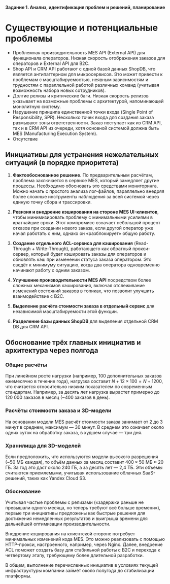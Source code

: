 **Задание 1. Анализ, идентификация проблем и решений, планирование**

# **Существующие и потенциальные проблемы**

- Проблемная производительность MES API (External API) для функционала операторов. Низкая скорость отображения заказов для операторов и External API для B2C.
- Shop API и CRM API работают с одной базой данных ShopDB, что является антипаттерном для микросервисов. Это может привести к проблемам с масштабируемостью, неявным зависимостям и трудностям с параллельной работой различных команд (учитывая возможность набора новых сотрудников).
- Долгие релизы и критические баги. Низкая скорость релизов указывает на возможные проблемы с архитектурой, напоминающей монолитную систему.
- Нарушение принципа единственной точки входа (Single Point of Responsibility, SPR). Несколько точек входа для создания заказа размывают зоны ответственности. Заказ поступает как из CRM API, так и в CRM API из очереди, хотя основной системой должна быть MES (Manufacturing Execution System).
- Отсутствие 

## **Инициативы для устранения нежелательных ситуаций (в порядке приоритета)**

1. **Фактообоснованное решение**. По предварительным расчётам, проблема заключается в сервисе MES, который замедляет другие процессы. Необходимо обосновать это средствами мониторинга. Можно начать с простого анализа лог-файлов, параллельно внедряя более сложные инструменты наблюдения за всей системой через единую точку сбора и трассировки.
   
2. **Ревизия и внедрение кэширования на стороне MES UI-клиентов**, чтобы минимизировать проблему с минимальными усилиями в кратчайшие сроки. Этот компромисс означает небольшой процент отказов при создании нового заказа, если другой оператор уже начал работать с ним, однако он «разблокирует» общую работу.

3. **Создание отдельного ACL-сервиса для кэширования** (Read-Through + Write-Through), работающего как обратный прокси-сервер, который будет кэшировать заказы для операторов и обновлять кэш при изменении статуса заказа оператором. Это сведёт к минимуму ситуацию, когда два оператора одновременно начинают работу с одним заказом.

4. **Улучшение производительности MES API** посредством более сложных механизмов кэширования, включая отслеживание изменений состояний заказов в топиках, что позволит улучшить взаимодействие с B2C.

5. **Выделение расчёта стоимости заказа в отдельный сервис** для независимой масштабируемости этой функции.

6. **Разделение базы данных ShopDB** для выделения отдельной CRM DB для CRM API.

## **Обоснование трёх главных инициатив и архитектура через полгода**

### **Общие расчёты**

При линейном росте нагрузки (например, 100 дополнительных заказов ежемесячно в течение года), нагрузка составит $N + 12 \times 100 = N + 1200$, что считается относительно низким показателем по современным стандартам. Например, за десять лет нагрузка вырастет примерно до 120 000 заказов в месяц (~400 заказов в день).

### **Расчёты стоимости заказа и 3D-модели**

На основании модели MES расчёт стоимости заказа занимает от 2 до 3 минут в среднем, максимум — 30 минут. В среднем это означает около одних суток на обработку заказа, в худшем случае — три дня.

### **Хранилища для 3D-моделей**

Если предположить, что используются модели высокого разрешения (~50 МБ каждая), то объём данных за месяц составит $400 \times 50$ МБ ≈ 20 ГБ. За год это даст около 240 ГБ, а за десять лет — 2,4 ТБ. Эти объёмы считаются приемлемыми, учитывая использование облачных SaaS-решений, таких как Yandex Cloud S3.

### **Обоснование**

Учитывая частые проблемы с релизами («задержки раньше не превышали одного месяца, но теперь требуют всё больше времени»), первые три инициативы предложены как быстрые решения для достижения немедленных результатов и выигрыша времени для дальнейшей оптимизации производительности.

Внедрение кэширования на клиентской стороне потребует минимальных изменений кода MES. Это можно реализовать с помощью HTTP-прокси, настроенного, например, через Nginx. Далее, внедрение ACL поможет создать базу для стабильной работы с B2C и перехода к четвёртому этапу, требующему более длительной разработки.

В общем, выполнение перечисленных инициатив в условиях текущей инфраструктуры компании займёт около полугода до стабилизации платформы.